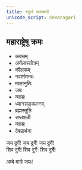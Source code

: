 ```yaml
---
title: +दुर्गा सप्तशती
unicode_script: devanagari
---
```


## महाराष्ट्रेषु क्रमः
- कवचम्
- अर्गलास्तोत्रम्
- कीलकम्
- नवार्णमन्त्रः
- मालानुतिः
- जपः
- न्यासः
- ध्यानसङ्कलनम्
- ब्रह्मस्तुतिः
- सप्तशती
- न्यासः
- देवप्रार्थना

जय दुर्गे! जय दुर्गे! जय दुर्गे!  
शिव दुर्गे! शिव दुर्गे! शिव दुर्गे!

अम्बे मात्रे जयः!